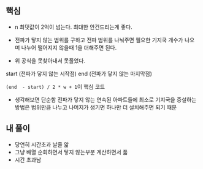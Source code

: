 ## 핵심

- n 최댓값이 2억이 넘는다. 최대한 안건드리는게 좋다.
- 전파가 닿지 않는 범위를 구하고 전파 범위를 나눠주면 필요한 기지국 개수가 나오며 나누어 떨어지지 않을때 1을 더해주면 된다.

- 위 공식을 못찾아내서 못풀었다.

start (전파가 닿지 않는 시작점) end (전파가 닿지 않는 마지막점)

`(end  - start) / 2 * w + 1`이 핵심 코드
- 생각해보면 단순함 전파가 닿지 않는 연속된 아파트들에 최소로 기지국을 증설하는 방법은 범위만큼 나누고 나머지가 생기면 하나만 더 설치해주면 되기 때문

## 내 풀이

- 당연히 시간초과 날줄 앎
- 그냥 배열 순회하면서 닿지 않는부분 계산하면서 풂
- 시간 초과남